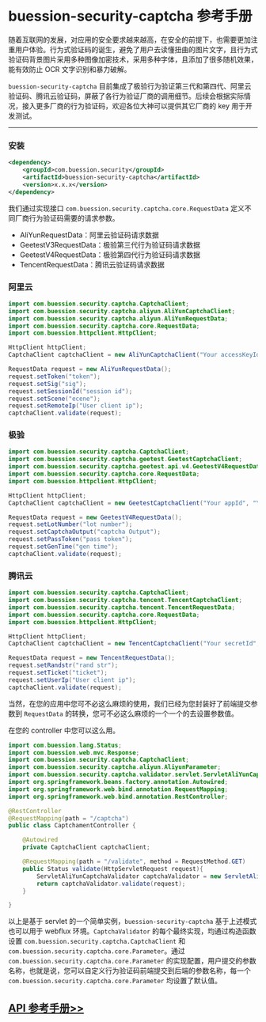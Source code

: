# buession-security-captcha 参考手册


随着互联网的发展，对应用的安全要求越来越高，在安全的前提下，也需要更加注重用户体验。行为式验证码的诞生，避免了用户去读懂扭曲的图片文字，且行为式验证码背景图片采用多种图像加密技术，采用多种字体，且添加了很多随机效果，能有效防止 OCR 文字识别和暴力破解。

`buession-security-captcha` 目前集成了极验行为验证第三代和第四代、阿里云验证码、腾讯云验证码，屏蔽了各行为验证厂商的调用细节。后续会根据实际情况，接入更多厂商的行为验证码，欢迎各位大神可以提供其它厂商的 key 用于开发测试。


---


### **安装**

```xml
<dependency>
    <groupId>com.buession.security</groupId>
    <artifactId>buession-security-captcha</artifactId>
    <version>x.x.x</version>
</dependency>
```


我们通过实现接口 `com.buession.security.captcha.core.RequestData` 定义不同厂商行为验证码需要的请求参数。

* AliYunRequestData：阿里云验证码请求数据
* GeetestV3RequestData：极验第三代行为验证码请求数据
* GeetestV4RequestData：极验第四代行为验证码请求数据
* TencentRequestData：腾讯云验证码请求数据


### **阿里云**

```java
import com.buession.security.captcha.CaptchaClient;
import com.buession.security.captcha.aliyun.AliYunCaptchaClient;
import com.buession.security.captcha.aliyun.AliYunRequestData;
import com.buession.security.captcha.core.RequestData;
import com.buession.httpclient.HttpClient;

HttpClient httpClient;
CaptchaClient captchaClient = new AliYunCaptchaClient("Your accessKeyId", "Your accessKeySecret", "Your appKey", httpClient);

RequestData request = new AliYunRequestData();
request.setToken("token");
request.setSig("sig");
request.setSessionId("session id");
request.setScene("ecene");
request.setRemoteIp("User client ip");
captchaClient.validate(request);
```


### **极验**

```java
import com.buession.security.captcha.CaptchaClient;
import com.buession.security.captcha.geetest.GeetestCaptchaClient;
import com.buession.security.captcha.geetest.api.v4.GeetestV4RequestData;
import com.buession.security.captcha.core.RequestData;
import com.buession.httpclient.HttpClient;

HttpClient httpClient;
CaptchaClient captchaClient = new GeetestCaptchaClient("Your appId", "Your secretKey", "version", httpClient);

RequestData request = new GeetestV4RequestData();
request.setLotNumber("lot number");
request.setCaptchaOutput("captcha Output");
request.setPassToken("pass token");
request.setGenTime("gen time");
captchaClient.validate(request);
```


### **腾讯云**

```java
import com.buession.security.captcha.CaptchaClient;
import com.buession.security.captcha.tencent.TencentCaptchaClient;
import com.buession.security.captcha.tencent.TencentRequestData;
import com.buession.security.captcha.core.RequestData;
import com.buession.httpclient.HttpClient;

HttpClient httpClient;
CaptchaClient captchaClient = new TencentCaptchaClient("Your secretId", "Your secretKey", httpClient);

RequestData request = new TencentRequestData();
request.setRandstr("rand str");
request.setTicket("ticket");
request.setUserIp("User client ip");
captchaClient.validate(request);
```

当然，在您的应用中您可不必这么麻烦的使用，我们已经为您封装好了前端提交参数到 `RequestData` 的转换，您可不必这么麻烦的一个一个的去设置参数值。

在您的 controller 中您可以这么用。


```java
import com.buession.lang.Status;
import com.buession.web.mvc.Response;
import com.buession.security.captcha.CaptchaClient;
import com.buession.security.captcha.aliyun.AliyunParameter;
import com.buession.security.captcha.validator.servlet.ServletAliYunCaptchaValidator;
import org.springframework.beans.factory.annotation.Autowired;
import org.springframework.web.bind.annotation.RequestMapping;
import org.springframework.web.bind.annotation.RestController;

@RestController
@RequestMapping(path = "/captcha")
public class CaptchamentController {

    @Autowired
    private CaptchaClient captchaClient;

    @RequestMapping(path = "/validate", method = RequestMethod.GET)
    public Status validate(HttpServletRequest request){
        ServletAliYunCaptchaValidator captchaValidator = new ServletAliYunCaptchaValidator(captchaClient, new AliyunParameter());
        return captchaValidator.validate(request);
    }

}
```

以上是基于 servlet 的一个简单实例，`buession-security-captcha` 基于上述模式也可以用于 webflux 环境。`CaptchaValidator` 的每个最终实现，均通过构造函数设置 `com.buession.security.captcha.CaptchaClient` 和 `com.buession.security.captcha.core.Parameter`。通过 `com.buession.security.captcha.core.Parameter` 的实现配置，用户提交的参数名称，也就是说，您可以自定义行为验证码前端提交到后端的参数名称，每一个 `com.buession.security.captcha.core.Parameter` 均设置了默认值。


## [API 参考手册>>](/manual/2.0/docs/buession-security-captcha/)